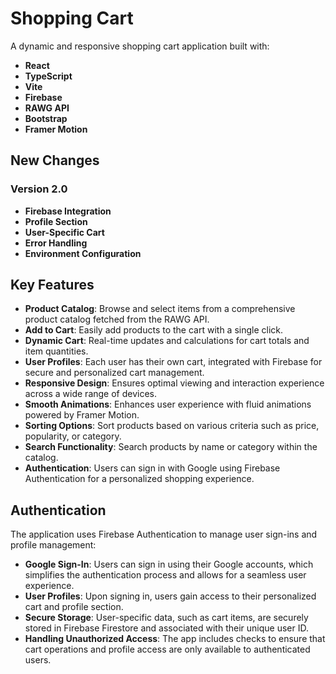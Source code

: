 # Shopping Cart

A dynamic and responsive shopping cart application built with:

- **React**
- **TypeScript**
- **Vite**
- **Firebase**
- **RAWG API**
- **Bootstrap**
- **Framer Motion**

## New Changes

### Version 2.0

- **Firebase Integration**
- **Profile Section**
- **User-Specific Cart**
- **Error Handling**
- **Environment Configuration**

## Key Features

- **Product Catalog**: Browse and select items from a comprehensive product catalog fetched from the RAWG API.
- **Add to Cart**: Easily add products to the cart with a single click.
- **Dynamic Cart**: Real-time updates and calculations for cart totals and item quantities.
- **User Profiles**: Each user has their own cart, integrated with Firebase for secure and personalized cart management.
- **Responsive Design**: Ensures optimal viewing and interaction experience across a wide range of devices.
- **Smooth Animations**: Enhances user experience with fluid animations powered by Framer Motion.
- **Sorting Options**: Sort products based on various criteria such as price, popularity, or category.
- **Search Functionality**: Search products by name or category within the catalog.
- **Authentication**: Users can sign in with Google using Firebase Authentication for a personalized shopping experience.

## Authentication

The application uses Firebase Authentication to manage user sign-ins and profile management:

- **Google Sign-In**: Users can sign in using their Google accounts, which simplifies the authentication process and allows for a seamless user experience.
- **User Profiles**: Upon signing in, users gain access to their personalized cart and profile section.
- **Secure Storage**: User-specific data, such as cart items, are securely stored in Firebase Firestore and associated with their unique user ID.
- **Handling Unauthorized Access**: The app includes checks to ensure that cart operations and profile access are only available to authenticated users.
